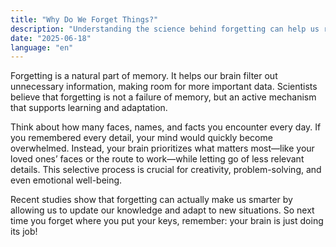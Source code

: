 ```yaml
---
title: "Why Do We Forget Things?"
description: "Understanding the science behind forgetting can help us remember better."
date: "2025-06-18"
language: "en"
---
```


Forgetting is a natural part of memory. It helps our brain filter out unnecessary information, making room for more important data. Scientists believe that forgetting is not a failure of memory, but an active mechanism that supports learning and adaptation.

Think about how many faces, names, and facts you encounter every day. If you remembered every detail, your mind would quickly become overwhelmed. Instead, your brain prioritizes what matters most—like your loved ones’ faces or the route to work—while letting go of less relevant details. This selective process is crucial for creativity, problem-solving, and even emotional well-being.

Recent studies show that forgetting can actually make us smarter by allowing us to update our knowledge and adapt to new situations. So next time you forget where you put your keys, remember: your brain is just doing its job!
